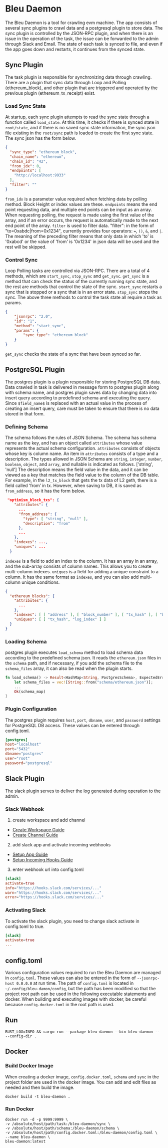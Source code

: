 # Bleu Daemon
The Bleu Daemon is a tool for crawling evm machine.
The app consists of several sync plugins to crawl data and a postgresql plugin to store data.
The sync plugin is controlled by the JSON-RPC plugin, and when there is an issue in the operation of the task, the issue can be forwarded to the admin through Slack and Email.
The state of each task is synced to file, and even if the app goes down and restarts, it continues from the synced state.

## Sync Plugin
The task plugin is responsible for synchronizing data through crawling.
There are a plugin that sync data through Loop and Polling (ethereum_block), and other plugin that are triggered and operated by the previous plugin (ethereum_tx_receipt) exist.

### Load Sync State
At startup, each sync plugin attempts to read the sync state through a function called `load_state`.
At this time, it checks if there is synced state in `root/state`, and if there is no saved sync state information, the sync json file existing in the `root/sync` path is loaded to create the first sync state.  
The sync json has the form below.

```json
{
  "sync_type": "ethereum_block",
  "chain_name": "ethereum",
  "chain_id": "42",
  "from_idx": 0,
  "endpoints": [
    "http://localhost:9933"
  ],
  "filter": ""
}
```
`from_idx` is a parameter value required when fetching data by polling method. Block Height or index values are these.
`endpoints` means the end point requesting data, and multiple end points can be input as an array. When requesting polling, the request is made using the first value of the array, and if an error occurs, the request is automatically made to the next end point of the array.
`filter` is used to filter data. "filter": in the form of "to=0xabdc|from=0x1234", currently provides four operators: `=`, `()`, `&`, and `|`. The meaning of the preceding filter means that only data in which 'to' is '0xabcd' or the value of 'from' is '0x1234' in json data will be used and the rest will be skipped.

### Control Sync
Loop Polling tasks are controlled via JSON-RPC.
There are a total of 4 methods, which are `start_sync`, `stop_sync` and `get_sync`. `get_sync` is a method that can check the status of the currently running sync state, and the rest are methods that control the state of the sync.
`start_sync` restarts a sync that is stopped or a sync that is in an error state.
`stop_sync` stops the sync.
The above three methods to control the task state all require a task as params.
```json
{
    "jsonrpc": "2.0",
    "id": "1",
    "method": "start_sync",
    "params": {
        "sync_type": "ethereum_block"
    }
}
```
`get_sync` checks the state of a sync that have been synced so far.

## PostgreSQL Plugin
The postgres plugin is a plugin responsible for storing PostgreSQL DB data.
Data crawled in task is delivered in message form to postgres plugin along with schema name, and postgres plugin saves data by changing data into insert query according to predefined schema and executing the query.
Since `$field_name$` is replaced with an actual value in the process of creating an insert query, care must be taken to ensure that there is no data stored in that form.

### Defining Schema
The schema follows the rules of JSON Schema.
The schema has schema name as the key, and has an object called `attributes` whose value represents the actual schema configuration.
`attributes` consists of objects whose key is column name.
An item in `attributes` consists of a type and a description.
The types allowed in JSON Schema are `string`, `integer`, `number`, `boolean`, `object`, and `array`, and nullable is indicated as follows. ['string', 'null']
The description means the field value in the data, and it can be viewed as a key that matches the field value to the column of the DB table.
For example, in the `l2_tx_block` that gets the tx data of L2 geth, there is a field called ‘from’ in tx. However, when saving to DB, it is saved as `from_address`, so it has the form below.
```json
 "optimism_block_txs": {
    "attributes": {
      ...
      "from_address": {
        "type": [ "string", "null" ],
        "description": "from"
      },
      ...
    },
    "indexes": ...,
    "uniques": ...
  }
```
`indexes` is a field to add an index to the column. It has an array in an array, and the sub-array consists of column names. This allows you to create multi-column indexes.
`uniques` is a field for adding a unique constraint to a column. It has the same format as `indexes`, and you can also add multi-column unique conditions.
```json
{
  "ethereum_blocks": {
    "attributes": {
      ...
    },
    "indexes": [ [ "address" ], [ "block_number" ], [ "tx_hash" ], [ "block_hash" ] ],
    "uniques": [ [ "tx_hash", "log_index" ] ]
  }
}
```

### Loading Schema
postgres plugin executes `load_schema` method to load schema data according to the predefined schema json.
It reads the `ethereum.json` files in the `schema` path, and if necessary, if you add the schema file to the `schema_files` array, it can also be read when the plugin starts.
```rust
fn load_schema() -> Result<HashMap<String, PostgresSchema>, ExpectedError> {
    let schema_files = vec![String::from("schema/ethereum.json")];
    ...
    Ok(schema_map)
}
```

### Plugin Configuration
The postgres plugin requires `host`, `port`, `dbname`, `user`, and `password` settings for PostgreSQL DB access.
These values can be entered through config.toml.
```toml
[postgres]
host="localhost"
port="5432"
dbname="postgres"
user="root"
password="postgresql"
```

## Slack Plugin
The slack plugin serves to deliver the log generated during operation to the admin.

### Slack Webhook
1. create workspace and add channel
- [Create Workspace Guide](https://slack.com/intl/en-kr/help/articles/206845317-Create-a-Slack-workspace)
- [Create Channel Guide](https://slack.com/intl/en-kr/help/articles/201402297-Create-a-channel)

2. add slack app and activate incoming webhooks
- [Setup App Guide](https://api.slack.com/authentication/basics)
- [Setup Incoming Hooks Guide](https://api.slack.com/messaging/webhooks)

3. enter webhook url into config.toml
```toml
[slack]
activate=true
info="https://hooks.slack.com/services/..."
warn="https://hooks.slack.com/services/..."
error="https://hooks.slack.com/services/..."
```

### Activating Slack
To activate the slack plugin, you need to change slack activate in config.toml to true.
```toml
[slack]
activate=true
...
```

## config.toml
Various configuration values required to run the Bleu Daemon are managed in `config.toml`.
These values can also be entered in the form of `--jsonrpc-host 0.0.0.0` at run time.
The path of `config.toml` is located in `~/.config/bleu-damon/config`, but the path has been modified so that the project root path can be used in the following executable statements and docker.
When building and executing images with docker, be careful because `config.docker.toml` in the root path is used.

## Run
```shell
RUST_LOG=INFO && cargo run --package bleu-daemon --bin bleu-daemon -- --config-dir .
```

## Docker
### Build Docker Image
When creating a docker image, `config.docker.toml`, `schema` and `sync` in the project folder are used in the docker image. You can add and edit files as needed and then build the image.

```shell
docker build -t bleu-daemon .
```

### Run Docker
```shell
docker run -d -p 9999:9999 \
-v /absolute/host/path/task:/bleu-daemon/sync \
-v /absolute/host/path/schema:/bleu-daemon/schema \
-v /absolute/host/path/config.docker.toml:/bleu-daemon/config.toml \
--name bleu-daemon \
bleu-daemon:latest
```